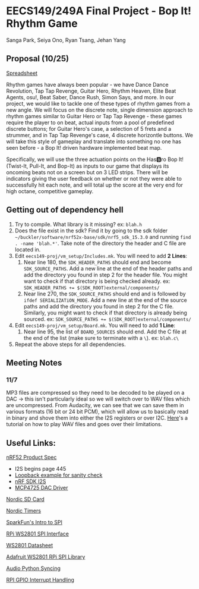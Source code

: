# EECS149/249A Final Project - Bop It! Rhythm Game

Sanga Park, Seiya Ono, Ryan Tsang, Jehan Yang

## Proposal (10/25)

[Spreadsheet](https://docs.google.com/spreadsheets/d/1WutyDuHFwCbV_97uEuxx-2Y0jQ0Z9K7RMsq6U2ZCgrc/edit?usp=sharing)

Rhythm games have always been popular - we have Dance Dance Revolution, Tap Tap Revenge, Guitar Hero, Rhythm Heaven, Elite Beat Agents, osu!, Beat Saber, Dance Rush, Simon Says, and more. In our project, we would like to tackle one of these types of rhythm games from a new angle. We will focus on the discrete note, single dimension approach to rhythm games similar to Guitar Hero or Tap Tap Revenge - these games require the player to on beat, actual inputs from a pool of predefined discrete buttons; for Guitar Hero's case, a selection of 5 frets and a strummer, and in Tap Tap Revenge's case, 4 discrete horizontle buttons. We will take this style of gameplay and translate into something no one has seen before - a Bop It! driven hardware implemented beat map.

Specifically, we will use the three actuation points on the Has🅱️ro Bop It! (Twist-It, Pull-It, and Bop-It) as inputs to our game that displays its oncoming beats not on a screen but on 3 LED strips. There will be indicators giving the user feedback on whether or not they were able to successfully hit each note, and will total up the score at the very end for high octane, competitive gameplay.

## Getting out of dependency hell

1. Try to compile. What library is it missing? ex: `blah.h`
1. Does the file exist in the sdk? Find it by going to the sdk folder `~/buckler/software/nrf52x-base/sdk/nrf5_sdk_15.3.0` and running `find . -name 'blah.*'`. Take note of the directory the header and C file are located in.
1. Edit `eecs149-proj/vm_setup/Includes.mk`. You will need to add **2 Lines**:
    1. Near line 180, the `SDK_HEADER_PATHS` should end and become `SDK_SOURCE_PATHS`. Add a new line at the end of the header paths and add the directory you found in step 2 for the header file. You might want to check if that directory is being checked already. ex: `SDK_HEADER_PATHS += $(SDK_ROOT)external/components/`
    1. Near line 270, the `SDK_SOURCE_PATHS` should end and is followed by `ifdef SERIALIZATiON_MODE`. Add a new line at the end of the source paths and add the directory you found in step 2 for the C file. Similarly, you might want to check if that directory is already being sourced. ex: `SDK_SOURCE_PATHS += $(SDK_ROOT)external/components/`
1. Edit `eecs149-proj/vm_setup/Board.mk`. You will need to add **1 Line**:
    1. Near line 95, the list of `BOARD_SOURCES` should end. Add the C file at the end of the list (make sure to terminate with a `\`). ex: `blah.c\`
1. Repeat the above steps for all dependencies.

## Meeting Notes

### 11/7

MP3 files are compressed so they need to be decoded to be played on a DAC -> this isn't particularly ideal so we will switch over to WAV files which are uncompressed. From Audacity, we can see that we can save them in various formats (16 bit or 24 bit PCM), which will allow us to basically read in binary and shove them into either the I2S registers or over I2C. [Here](https://www.sparkfun.com/tutorials/160)'s a tutorial on how to play WAV files and goes over their limitations. 

## Useful Links:

[nRF52 Product Spec](https://infocenter.nordicsemi.com/pdf/nRF52832_PS_v1.4.pdf)

* I2S begins page 445
* [Loopback example for sanity check](https://infocenter.nordicsemi.com/index.jsp?topic=%2Fcom.nordic.infocenter.sdk5.v15.2.0%2Fi2s_example_loopback.html&cp=4_0_0_4_5_14)
* [nRF SDK I2S](https://infocenter.nordicsemi.com/topic/com.nordic.infocenter.sdk5.v15.3.0/group__nrfx__i2s.html)
* [MCP4725 DAC Driver](https://infocenter.nordicsemi.com/topic/com.nordic.infocenter.sdk5.v15.3.0/group__mcp4725.html)

[Nordic SD Card](https://infocenter.nordicsemi.com/topic/com.nordic.infocenter.sdk5.v15.3.0/app_sdcard_example.html)

[Nordic Timers](https://infocenter.nordicsemi.com/index.jsp?topic=%2Fcom.nordic.infocenter.sdk5.v15.3.0%2Fgroup__app__timer.html)

[SparkFun's Intro to SPI](https://learn.sparkfun.com/tutorials/serial-peripheral-interface-spi/all)

[RPi WS2801 SPI Interface](https://tutorials-raspberrypi.com/how-to-control-a-raspberry-pi-ws2801-rgb-led-strip/)

[WS2801 Datasheet](https://cdn-shop.adafruit.com/datasheets/WS2801.pdf)

[Adafruit WS2801 RPi SPI Library](https://github.com/adafruit/Adafruit_CircuitPython_WS2801)

[Audio Python Syncing](https://github.com/scottlawsonbc/audio-reactive-led-strip)

[RPI GPIO Interrupt Handling](http://raspberrywebserver.com/gpio/using-interrupt-driven-gpio.html)
